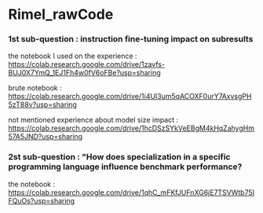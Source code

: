 # Rimel_rawCode
### 1st sub-question : instruction fine-tuning impact on subresults
the notebook I used on the experience : https://colab.research.google.com/drive/1zavfs-BUJ0X7YmQ_1EJ1Fh4w0fV6oFBe?usp=sharing

brute notebook : https://colab.research.google.com/drive/1i4UI3um5qACOXF0urY7AxvsgPH5zT88v?usp=sharing

not mentioned experience about model size impact : https://colab.research.google.com/drive/1hcDSzSYkVeEBgM4kHqZahygHm57A5JND?usp=sharing

### 2st sub-question : "How does specialization in a specific programming language influence benchmark performance?
the notebook : https://colab.research.google.com/drive/1qhC_mFKfJUFnXG6jE7TSVWtb75IFQuOs?usp=sharing
